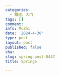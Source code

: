 ```yaml
---
categories:
  - 概述，入门
tags: []
comment: 
info: MuZhi
date: '2024-4-30'
type: post
layout: post
published: false
sha: 
slug: spring-post-8447
title: Spring6

---
```


